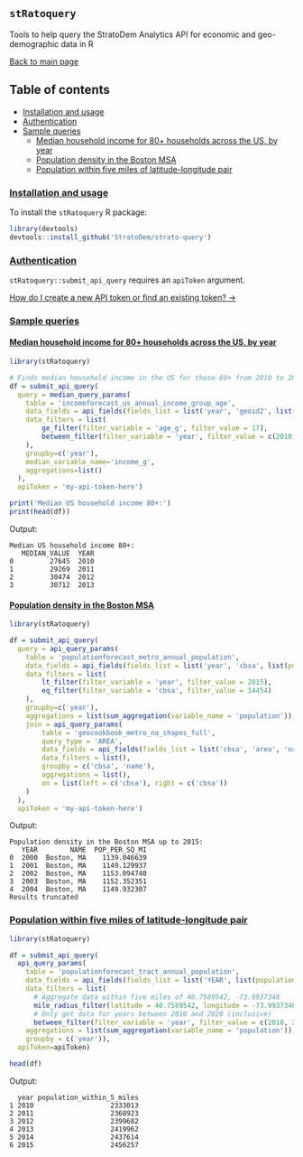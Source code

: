 ## `stRatoquery`
Tools to help query the StratoDem Analytics API for economic and geo-demographic data in R

[Back to main page](/strato-query)

## Table of contents
- [Installation and usage](#installation-and-usage)
- [Authentication](#authentication)
- [Sample queries](#sample-queries)
  - [Median household income for 80+ households across the US, by year](#median-household-income-for-80-households-across-the-us-by-year)
  - [Population density in the Boston MSA](#population-density-in-the-boston-msa)
  - [Population within five miles of latitude-longitude pair](#population-within-five-miles-of-latitude-longitude-pair)

### [Installation and usage](#installation-and-usage)

To install the `stRatoquery` R package:
```R
library(devtools)
devtools::install_github('StratoDem/strato-query')
```

### [Authentication](#authentication)
`stRatoquery::submit_api_query` requires an `apiToken` argument.

[How do I create a new API token or find an existing token? &rarr;](https://academy.stratodem.com/article/82-creating-and-managing-api-tokens)

### [Sample queries](#sample-queries)

#### [Median household income for 80+ households across the US, by year](#median-household-income-for-80-households-across-the-us-by-year)
```R
library(stRatoquery)

# Finds median household income in the US for those 80+ from 2010 to 2013
df = submit_api_query(
  query = median_query_params(
    table = 'incomeforecast_us_annual_income_group_age',
    data_fields = api_fields(fields_list = list('year', 'geoid2', list(median_value = 'median_hhi'))),
    data_filters = list(
        ge_filter(filter_variable = 'age_g', filter_value = 17),
        between_filter(filter_variable = 'year', filter_value = c(2010, 2013))
    ),
    groupby=c('year'),
    median_variable_name='income_g',
    aggregations=list()
  ),
  apiToken = 'my-api-token-here')

print('Median US household income 80+:')
print(head(df))
```

Output:
```
Median US household income 80+:
   MEDIAN_VALUE  YEAR
0         27645  2010
1         29269  2011
2         30474  2012
3         30712  2013
```

#### [Population density in the Boston MSA](#population-density-in-the-boston-msa)
```R
library(stRatoquery)

df = submit_api_query(
  query = api_query_params(
    table = 'populationforecast_metro_annual_population',
    data_fields = api_fields(fields_list = list('year', 'cbsa', list(population = 'population'))),
    data_filters = list(
        lt_filter(filter_variable = 'year', filter_value = 2015),
        eq_filter(filter_variable = 'cbsa', filter_value = 14454)
    ),
    groupby=c('year'),
    aggregations = list(sum_aggregation(variable_name = 'population')),
    join = api_query_params(
        table = 'geocookbook_metro_na_shapes_full',
        query_type = 'AREA',
        data_fields = api_fields(fields_list = list('cbsa', 'area', 'name')),
        data_filters = list(),
        groupby = c('cbsa', 'name'),
        aggregations = list(),
        on = list(left = c('cbsa'), right = c('cbsa'))
    )
  ),
  apiToken = 'my-api-token-here')
```

Output:
```
Population density in the Boston MSA up to 2015:
   YEAR        NAME  POP_PER_SQ_MI
0  2000  Boston, MA    1139.046639
1  2001  Boston, MA    1149.129937
2  2002  Boston, MA    1153.094740
3  2003  Boston, MA    1152.352351
4  2004  Boston, MA    1149.932307
Results truncated
```

### [Population within five miles of latitude-longitude pair](#population-within-five-miles-of-latitude-longitude-pair)
```R
library(stRatoquery)

df = submit_api_query(
  api_query_params(
    table = 'populationforecast_tract_annual_population',
    data_fields = api_fields(fields_list = list('YEAR', list(population = 'population_within_5_miles'))),
    data_filters = list(
      # Aggregate data within five miles of 40.7589542, -73.9937348
      mile_radius_filter(latitude = 40.7589542, longitude = -73.9937348, miles = 5),
      # Only get data for years between 2010 and 2020 (inclusive)
      between_filter(filter_variable = 'year', filter_value = c(2010, 2020))),
    aggregations = list(sum_aggregation(variable_name = 'population')),
    groupby = c('year')),
  apiToken=apiToken)

head(df)
```

Output:
```
  year population_within_5_miles
1 2010                   2333013
2 2011                   2368923
3 2012                   2399682
4 2013                   2419962
5 2014                   2437614
6 2015                   2456257
```
